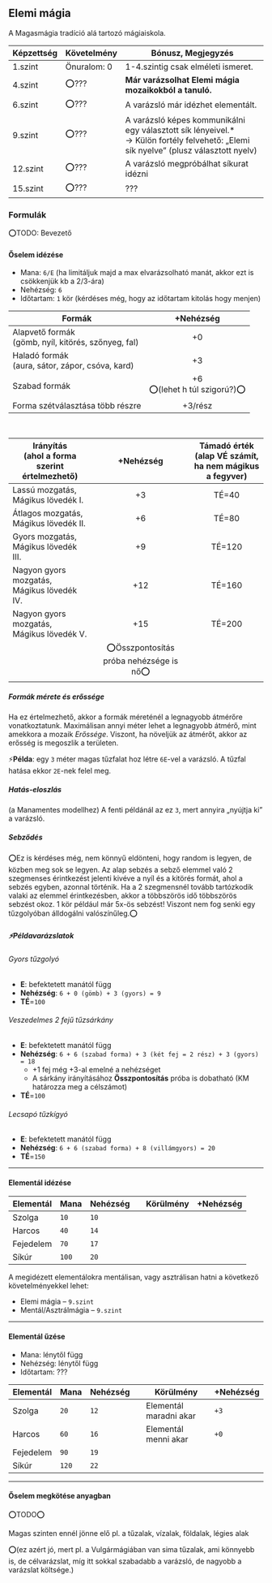 ## Elemi mágia

A Magasmágia tradíció alá tartozó mágiaiskola.
  
| **Képzettség** | **Követelmény** | **Bónusz, Megjegyzés**                                                                                                                      |
| -------------- | --------------- | ------------------------------------------------------------------------------------------------------------------------------------------- |
| 1.szint        | Önuralom: 0     | 1-4.szintig csak elméleti ismeret.                                                                                                          |
| 4.szint        | ⭕???           | **Már varázsolhat Elemi mágia mozaikokból a tanuló.**                                                                                       |
| 6.szint        | ⭕???           | A varázsló már idézhet elementált.                                                                                                          |
| 9.szint        | ⭕???           | A varázsló képes kommunikálni egy választott sík lényeivel.\*<br>→ Külön fortély felvehető: „Elemi sík nyelve” (plusz választott nyelv) |
| 12.szint       | ⭕???           | A varázsló megpróbálhat síkurat idézni                                                                                                      |
| 15.szint       | ⭕???           | ???                                                                                                                                         |


### Formulák

⭕TODO: Bevezető

#### Őselem idézése

- Mana: `6/E` (ha limitáljuk majd a max elvarázsolható manát, akkor ezt is csökkenjük kb a 2/3-ára)
- Nehézség: `6`
- Időtartam: `1` kör (kérdéses még, hogy az időtartam kitolás hogy menjen)


 
| **Formák**                                             |          **+Nehézség**           |
| ------------------------------------------------------ |:--------------------------------:|
| Alapvető formák<br>(gömb, nyíl, kitörés, szőnyeg, fal) |                +0                |
| Haladó formák<br>(aura, sátor, zápor, csóva, kard)     |                +3                |
| Szabad formák                                          | +6<br>⭕(lehet h túl szigorú?)⭕ |
| Forma szétválasztása több részre                       |             +3/rész              |

<br>

  
| **Irányítás  <br>**(ahol a forma szerint értelmezhető) |              **+Nehézség**               | **Támadó érték**<br>(alap VÉ számít, ha nem mágikus a fegyver) |
| ------------------------------------------------------ |:----------------------------------------:|:--------------------------------------------------------------:|
| Lassú mozgatás,<br>Mágikus lövedék I.              |                    +3                    |                             TÉ=40                              |
| Átlagos mozgatás,<br>Mágikus lövedék II.           |                    +6                    |                             TÉ=80                              |
| Gyors mozgatás,<br>Mágikus lövedék III.            |                    +9                    |                             TÉ=120                             |
| Nagyon gyors mozgatás,<br>Mágikus lövedék IV.      |                   +12                    |                             TÉ=160                             |
| Nagyon gyors mozgatás,<br>Mágikus lövedék V.       |                   +15                    |                             TÉ=200                             |
|                                                        | ⭕Összpontosítás próba nehézsége is nő⭕ |                                                                |

##### Formák mérete és erőssége

Ha ez értelmezhető, akkor a formák méreténél a legnagyobb átmérőre vonatkoztatunk. Maximálisan annyi méter lehet a legnagyobb átmérő, mint amekkora a mozaik _Erőssége_. Viszont, ha növeljük az átmérőt, akkor az erősség is megoszlik a területen.

⚡**Példa**: egy `3` méter magas tűzfalat hoz létre `6E`-vel a varázsló. A tűzfal hatása ekkor `2E`-nek felel meg.

  

##### Hatás-eloszlás
(a Manamentes modellhez)
A fenti példánál az ez `3`, mert annyira „nyújtja ki” a varázsló.


##### Sebződés

⭕Ez is kérdéses még, nem könnyű eldönteni, hogy random is legyen, de közben meg sok se legyen. Az alap sebzés a sebző elemmel való 2 szegmenses érintkezést jelenti kivéve a nyíl és a kitörés formát, ahol a sebzés egyben, azonnal történik. Ha a 2 szegmensnél tovább tartózkodik valaki az elemmel érintkezésben, akkor a többszörös idő többszörös sebzést okoz. 1 kör például már 5x-ös sebzést! Viszont nem fog senki egy tűzgolyóban álldogálni valószínűleg.⭕

##### ⚡Példavarázslatok

###### Gyors tűzgolyó

- **E**: befektetett manától függ
- **Nehézség**: `6 + 0 (gömb) + 3 (gyors) = 9`
- **TÉ**=`100`

  

###### Veszedelmes 2 fejű tűzsárkány

- **E**: befektetett manától függ
- **Nehézség**: `6 + 6 (szabad forma) + 3 (két fej = 2 rész) + 3 (gyors) = 18`
  - +1 fej még +3-al emelné a nehézséget
  - A sárkány irányításához **Összpontosítás** próba is dobatható (KM határozza meg a célszámot)
- **TÉ**=`100`


###### Lecsapó tűzkígyó

- **E**: befektetett manától függ    
- **Nehézség**: `6 + 6 (szabad forma) + 8 (villámgyors) = 20`
- **TÉ**=`150`

---
#### Elementál idézése


| **Elementál** | **Mana** | **Nehézség** |     | **Körülmény** | **+Nehézség** |
| ------------- | -------- | ------------ | --- | ------------- | ------------- |
| Szolga        | `10`     | `10`         |     |               |               |
| Harcos        | `40`     | `14`         |     |               |               |
| Fejedelem     | `70`     | `17`         |     |               |               |
| Síkúr         | `100`    | `20`         |     |               |               |

A megidézett elementálokra mentálisan, vagy asztrálisan hatni a következő követelményekkel lehet:
- Elemi mágia – `9.szint`  
- Mentál/Asztrálmágia – `9.szint`

---
#### Elementál űzése

- Mana: lénytől függ
- Nehézség: lénytől függ
- Időtartam: ???
  
| **Elementál** | **Mana** | **Nehézség** |     | **Körülmény**          | **+Nehézség** |
| ------------- | -------- | ------------ | --- | ---------------------- | ------------- |
| Szolga        | `20`     | `12`         |     | Elementál maradni akar | `+3`          |
| Harcos        | `60`     | `16`         |     | Elementál menni akar   | `+0`          |
| Fejedelem     | `90`     | `19`         |     |                        |               |
| Síkúr         | `120`    | `22`         |     |                        |               |

---
#### Őselem megkötése anyagban

⭕TODO⭕

Magas szinten ennél jönne elő pl. a tűzalak, vízalak, földalak, légies alak

⭕(ez azért jó, mert pl. a Vulgármágiában van sima tűzalak, ami könnyebb is, de célvarázslat, míg itt sokkal szabadabb a varázsló, de nagyobb a varázslat költsége.)

